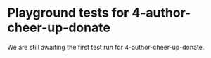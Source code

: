 # Playground tests for 4-author-cheer-up-donate
We are still awaiting the first test run for 4-author-cheer-up-donate.
